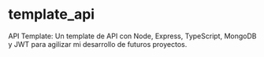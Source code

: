 # template_api
API Template: Un template de API con Node, Express, TypeScript, MongoDB y JWT para agilizar mi desarrollo de futuros proyectos.
